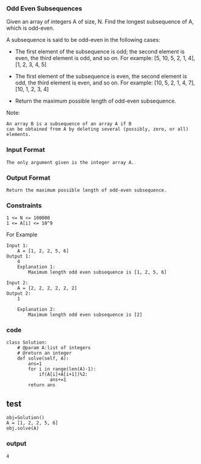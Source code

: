 ### Odd Even Subsequences
Given an array of integers A of size, N. Find the longest subsequence of A, which is odd-even.

A subsequence is said to be odd-even in the following cases:

- The first element of the subsequence is odd; the second element is even, the third element is odd, and so on.
For example: [5, 10, 5, 2, 1, 4], [1, 2, 3, 4, 5]

- The first element of the subsequence is even, the second element is odd, the third element is even, and so on.
For example: [10, 5, 2, 1, 4, 7], [10, 1, 2, 3, 4]

- Return the maximum possible length of odd-even subsequence.

Note:
```
An array B is a subsequence of an array A if B
can be obtained from A by deleting several (possibly, zero, or all) elements.
```


### Input Format
```
The only argument given is the integer array A.
```

### Output Format
```
Return the maximum possible length of odd-even subsequence.
```

### Constraints
```
1 <= N <= 100000
1 <= A[i] <= 10^9
```
For Example
```
Input 1:
    A = [1, 2, 2, 5, 6]
Output 1:
    4
    Explanation 1:
        Maximum length odd even subsequence is [1, 2, 5, 6]
```
```
Input 2:
    A = [2, 2, 2, 2, 2, 2]
Output 2:
    1

    Explanation 2:
        Maximum length odd even subsequence is [2]

```

### code 
```
class Solution:
    # @param A:list of integers
    # @return an integer
    def solve(self, A):
        ans=1
        for i in range(len(A)-1):
            if(A[i]+A[i+1])%2:
                ans+=1
        return ans 
```

## test
```
obj=Solution()
A = [1, 2, 2, 5, 6]
obj.solve(A)
```

### output
```
4
```
